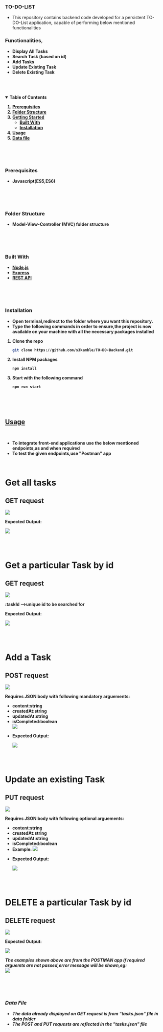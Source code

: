 ### <b>TO-DO-LIST</b> 
- This repository contains backend code developed for a persistent TO-DO-List application, capable of performing below mentioned functionalities

### <b>Functionalities,<b>
- Display All Tasks
- Search Task (based on id)
- Add Tasks
- Update Existing Task
- Delete Existing Task
<br>
<br>
<br>


<details open="open">
  <summary><b>Table of Contents</b></summary>
  <ol>
    <li><a href="#prerequisites">Prerequisites</a></li>
    <li><a href="#folder-structure">Folder Structure</a></li>
    <li>
      <a href="#getting-started">Getting Started</a>
      <ul>
      <li> <a href="#built-with">Built With</a> </li>
        <li><a href="#installation">Installation</a></li>
      </ul>
    </li>
    <li><a href="#usage">Usage</a></li>
    <li><a href="#data-file">Data file</a></li>

  </ol>
</details>
<br>
<br>
<br>


### <b>Prerequisites</b>
-  Javascript(ES5,ES6)
<br>
<br>
<br>


### <b>Folder Structure</b>
- Model-View-Controller (MVC) folder structure
<br>
<br>
<br>


### <b>Built With</b>
* [Node.js](https://nodejs.org/en/)
* [Express](https://expressjs.com/)
* [REST API](https://restfulapi.net/)
<br>
<br>
<br>

### <b>Installation</b>
- Open terminal,redirect to the folder where you want this repository.
- Type the following commands in order to ensure,the project is now available on your machine with all the necessary packages installed

1. Clone the repo
   ```sh
   git clone https://github.com/s3kamble/TO-DO-Backend.git
   ```
2. Install NPM packages
   ```sh
   npm install
   ```
3. Start with the following command
   ```sh
   npm run start
<br>
<br>
<br>


## <u><b>Usage</b></u>
<br>
<ul>
    <li>To integrate  front-end applications use the below mentioned endpoints,as and when required </li>
    <li>To test the given endpoints,use "Postman" app </li>
</ul>
<br>

<h1>Get all tasks</h1>
<h2>GET request </h2>

![](https://s3kamble.github.io/to-do-images/Screenshots-TO-DO-Backend/get.png)
<p>Expected Output: </p>

![](https://s3kamble.github.io/to-do-images/Screenshots-TO-DO-Backend/op-get.png)

<br>
<br>

<h1>Get a particular Task by id</h1>
<h2>GET request </h2>

![](https://s3kamble.github.io/to-do-images/Screenshots-TO-DO-Backend/get-id.png)
<p>:taskId -->unique id to be searched for </p>
<p>Expected Output: </p>

![](https://s3kamble.github.io/to-do-images/Screenshots-TO-DO-Backend/op-get-id.png)

<br>
<br>

<h1>Add a Task</h1>
<h2>POST request </h2>

![](https://s3kamble.github.io/to-do-images/Screenshots-TO-DO-Backend/Post-request.png)
<p> Requires JSON body with following mandatory arguements: </p>
   <ul>
    <li>content:string</li>
    <li>createdAt:string </li>
    <li>updatedAt:string </li>
    <li>isCompleted:boolean</li>
    <img src="https://s3kamble.github.io/to-do-images/Screenshots-TO-DO-Backend/Post-request-eg.png">
    </img>
    <li>
         <p>Expected Output: </p>        
         <img src="https://s3kamble.github.io/to-do-images/Screenshots-TO-DO-Backend/output-post.png"></img>
   </li>
</ul>
<br>
<br>

<h1>Update an existing Task</h1>
<h2>PUT request </h2>

![](https://s3kamble.github.io/to-do-images/Screenshots-TO-DO-Backend/put.png)
<p> Requires JSON body with following optional arguements: </p>
   <ul>
    <li>content:string</li>
    <li>createdAt:string </li>
    <li>updatedAt:string </li>
    <li>isCompleted:boolean</li>
    <li>
        Example:
        <img src="https://s3kamble.github.io/to-do-images/Screenshots-TO-DO-Backend/put-eg.png"></img>
    </li>
      <li>
        <p>Expected Output: </p>
        <img src="https://s3kamble.github.io/to-do-images/Screenshots-TO-DO-Backend/op-put.png">
    </li>
</ul>
<br>
<br>

<h1>DELETE a particular Task by id</h1>
<h2>DELETE request </h2>

![](https://s3kamble.github.io/to-do-images/Screenshots-TO-DO-Backend/delete.png)

<p>Expected Output: </p>

![](https://s3kamble.github.io/to-do-images/Screenshots-TO-DO-Backend/op-delete.png)

<i>The examples shown above are from the POSTMAN app </i>
<i>If required arguemts are not passed,error message will be shown,eg:
<br>
![](https://s3kamble.github.io/to-do-images/Screenshots-TO-DO-Backend/error.png)

<br>
<br>
<br>


### <b>Data File<b>
- The data already displayed on GET request is from "tasks.json" file in data folder
- The POST and PUT requests are reflected in the "tasks.json" file

